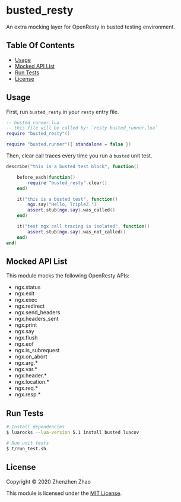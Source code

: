 <!-- omit in toc -->
# busted_resty
An extra mocking layer for OpenResty in busted testing environment.

<!-- omit in toc -->
## Table Of Contents
- [Usage](#usage)
- [Mocked API List](#mocked-api-list)
- [Run Tests](#run-tests)
- [License](#license)

## Usage

First, run `busted_resty` in your `resty` entry file.

```lua
-- busted_runner.lua
-- this file will be called by: `resty busted_runner.lua`
require "busted_resty"()

require "busted.runner"({ standalone = false })
```

Then, clear call traces every time you run a `busted` unit test.

```lua
describe("this is a busted test block", function()

    before_each(function()
        require "busted_resty".clear()
    end)

    it("this is a busted test", function()
        ngx.say("Hello, TripleZ.")
        assert.stub(ngx.say).was_called()
    end)

    it("test ngx call tracing is isolated", function()
        assert.stub(ngx.say).was_not_called()
    end)
end)
```

## Mocked API List

This module mocks the following OpenResty APIs:

- ngx.status
- ngx.exit
- ngx.exec
- ngx.redirect
- ngx.send_headers
- ngx.headers_sent
- ngx.print
- ngx.say
- ngx.flush
- ngx.eof
- ngx.is_subrequest
- ngx.on_abort
- ngx.arg.*
- ngx.var.*
- ngx.header.*
- ngx.location.*
- ngx.req.*
- ngx.resp.*

## Run Tests

```bash
# Install dependencies
$ luarocks --lua-version 5.1 install busted luacov

# Run unit tests
$ t/run_test.sh
```

## License

Copyright &copy; 2020 Zhenzhen Zhao

This module is licensed under the [MIT License](./LICENSE).
